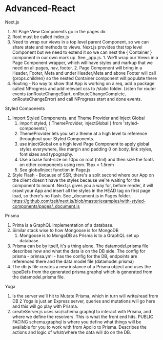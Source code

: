 # Advanced-React

Next.js
1. All Page View Components go in the pages dir.
2. Root must be called index.js
3. Need to wrap our views in a top level parent
   Component, so we can share state and methods
   to views. Next.js provides that top level
   Component but we need to extend it so we
   can nest the { Container } component in our
   own mark up. See _app.js.
        1. We'll wrap our Views in a Page Component
           wrapper, which will have styles and markup
           that we need on all pages, nav, footer.
        2. Page Component will bring in a Header, Footer, Meta
           and under Header,Meta and above Footer will call
           {props.children} so the nested Container component
           will populate there
4. Routing - No way to show that App is working on a req, add a package called
   NProgress and add relevant css to /static folder. Listen for router events 
   (onRouteChangeStart, onRouteChangeComplete, onRouteChangeError) and call NProgress start and done events. 

Styled Components
1. Import Styled Components, and Theme Provider and Inject Global
    1. import styled, { ThemeProvider, injectGlobal } from 'styled-components';
    2. ThemeProvider lets you set a theme at a high level to reference throughout
       your Styled Components. 
    3. use injectGlobal on a high level Page Component to apply global styles
       everywhere, like margin and padding 0 on body, link styles, font sizes and typography.
    4. Use a base font-size on 10px on root (html) and then size the fonts on 
       other components using rem. 15px = 1.5rem
    5. See globalInject function in Page.js
2. Style Flash - Because of SSR, there's a split second where our App on the          client doesn't have the styles because we're waiting for the component to          mount. Next.js gives you a way for, before render, it will crawl your App and      insert all the styles in the HEAD tag on first page load, so there's no flash.     See _document.js in Pages folder.
   https://github.com/zeit/next.js/blob/master/examples/with-styled-components/pages/_document.js



Prisma
1. Prima is a GraphQL implementation of a database.
2. Similar stack wise to how Mongoose is for MongoDB
    1. Mongoose is to MongoDB as Prisma is to a GraphQL set up database.
3. Prisma can be by itself, it's a thing alone. The datamodel.prisma file describes
   how and what the data is on the DB side. The config for prisma - primsa.yml - has the config for the DB, endpoints are referenced there and the data model file (datamodel.prisma)
4. The db.js file creates a new instance of a Prisma object and uses the typeDefs from the generated prisma.graphql which is generated from the datamodel.prisma file. 


Yoga
1. Is the server we'll hit to Mutate Prisma, which in turn will write/read from DB
2 Yoga is just an Express server, queries and mutations will go here and this will go play with Prisma. 
3. createServer.js uses src/schema.graphql to interact with Prisma, and where we define
   the resolvers. This is what the front end hits. PUBLIC FACING schema.graphql is where you define what things will be available for you to work with from Apollo to Prisma. Describes the actions and logic of what/where the data will do on the DB. 



